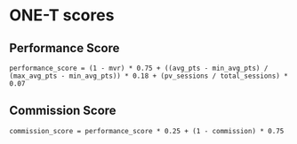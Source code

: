 # ONE-T scores

## Performance Score

`performance_score = (1 - mvr) * 0.75 + ((avg_pts - min_avg_pts) / (max_avg_pts - min_avg_pts)) * 0.18 + (pv_sessions / total_sessions) * 0.07`  

## Commission Score

`commission_score = performance_score * 0.25 + (1 - commission) * 0.75`